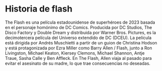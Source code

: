 # Historia de flash

The Flash es una película estadounidense de superhéroes de 2023 basada en el personaje homónimo de DC Comics. Producida por DC Studios, 
The Disco Factory y Double Dream y distribuida por Warner Bros. Pictures, es la decimotercera película del Universo extendido de DC (DCEU). 
La película está dirigida por Andrés Muschietti a partir de un guion de Christina Hodson y está protagonizada por Ezra Miller como Barry
Allen / Flash, junto a Ron Livingston, Michael Keaton, Kiersey Clemons, Michael Shannon, Antje Traue, Sasha Calle y Ben Affleck. En The Flash,
Allen viaja al pasado para evitar el asesinato de su madre, lo que trae consecuencias no deseadas.
